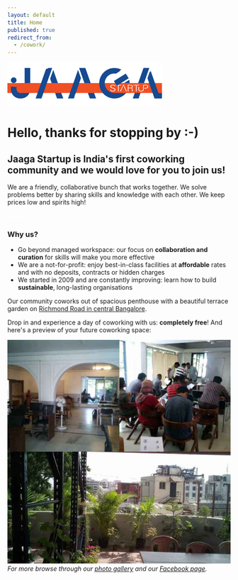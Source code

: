 ```yaml
---
layout: default
title: Home
published: true
redirect_from:
  - /cowork/
---
```


[![Brandmark][logo]](/)

# Hello, thanks for stopping by :-)

## Jaaga Startup is India's first coworking community and we would love for you to join us!

We are a friendly, collaborative bunch that works together. We solve problems better by sharing skills and knowledge with each other. We keep prices low and spirits high!

<div class="text-center">
<a class="button large radius alert" href="/cowork/apply/" style="color:#fff">Join us!</a>
</div>

### Why us?

- Go beyond managed workspace: our focus on **collaboration and curation** for skills will make you more effective
- We are a not-for-profit: enjoy best-in-class facilities at **affordable** rates and with no deposits, contracts or hidden charges
- We started in 2009 and are constantly improving: learn how to build **sustainable**, long-lasting organisations

Our community coworks out of spacious penthouse with a beautiful terrace garden on [Richmond Road in central Bangalore](https://goo.gl/maps/pfCoZAT3kXA2). 

Drop in and experience a day of coworking with us: **completely free**! And here's a preview of your future coworking space:

![Collage][collage]
_For more browse through our [photo gallery](http://gallery.jaagastartup.in) and our [Facebook page](https://facebook.com/JaagaStartup)._


[logo]: /public/logo.png "Jaaga Startup"

[collage]: /public/collage.jpg "Jaaga Startup Collage"
